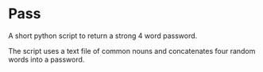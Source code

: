 Pass
====

A short python script to return a strong 4 word password.

The script uses a text file of common nouns and concatenates four random words into a password.



